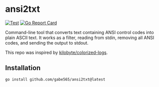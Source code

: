 # ansi2txt

[![Test](https://github.com/gabe565/ansi2txt/actions/workflows/test.yaml/badge.svg)](https://github.com/gabe565/ansi2txt/actions/workflows/test.yaml)
[![Go Report Card](https://goreportcard.com/badge/github.com/gabe565/ansi2txt)](https://goreportcard.com/report/github.com/gabe565/ansi2txt)

Command-line tool that converts text containing ANSI control codes into plain ASCII text. It works as a filter, reading from stdin, removing
all ANSI codes, and sending the output to stdout.

This repo was inspired by [kilobyte/colorized-logs](https://github.com/kilobyte/colorized-logs).

## Installation

```shell
go install github.com/gabe565/ansi2txt@latest
```
